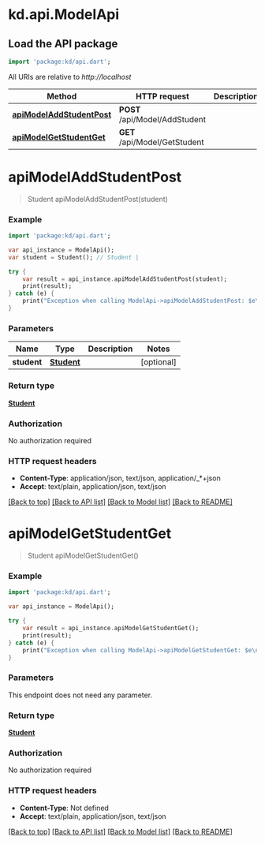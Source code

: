 # kd.api.ModelApi

## Load the API package
```dart
import 'package:kd/api.dart';
```

All URIs are relative to *http://localhost*

Method | HTTP request | Description
------------- | ------------- | -------------
[**apiModelAddStudentPost**](ModelApi.md#apiModelAddStudentPost) | **POST** /api/Model/AddStudent | 
[**apiModelGetStudentGet**](ModelApi.md#apiModelGetStudentGet) | **GET** /api/Model/GetStudent | 


# **apiModelAddStudentPost**
> Student apiModelAddStudentPost(student)



### Example 
```dart
import 'package:kd/api.dart';

var api_instance = ModelApi();
var student = Student(); // Student | 

try { 
    var result = api_instance.apiModelAddStudentPost(student);
    print(result);
} catch (e) {
    print("Exception when calling ModelApi->apiModelAddStudentPost: $e\n");
}
```

### Parameters

Name | Type | Description  | Notes
------------- | ------------- | ------------- | -------------
 **student** | [**Student**](Student.md)|  | [optional] 

### Return type

[**Student**](Student.md)

### Authorization

No authorization required

### HTTP request headers

 - **Content-Type**: application/json, text/json, application/_*+json
 - **Accept**: text/plain, application/json, text/json

[[Back to top]](#) [[Back to API list]](../README.md#documentation-for-api-endpoints) [[Back to Model list]](../README.md#documentation-for-models) [[Back to README]](../README.md)

# **apiModelGetStudentGet**
> Student apiModelGetStudentGet()



### Example 
```dart
import 'package:kd/api.dart';

var api_instance = ModelApi();

try { 
    var result = api_instance.apiModelGetStudentGet();
    print(result);
} catch (e) {
    print("Exception when calling ModelApi->apiModelGetStudentGet: $e\n");
}
```

### Parameters
This endpoint does not need any parameter.

### Return type

[**Student**](Student.md)

### Authorization

No authorization required

### HTTP request headers

 - **Content-Type**: Not defined
 - **Accept**: text/plain, application/json, text/json

[[Back to top]](#) [[Back to API list]](../README.md#documentation-for-api-endpoints) [[Back to Model list]](../README.md#documentation-for-models) [[Back to README]](../README.md)

